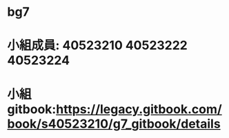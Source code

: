 # bg7
# 小組成員: 40523210 40523222 40523224
# 小組gitbook:https://legacy.gitbook.com/book/s40523210/g7_gitbook/details 
